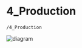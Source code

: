 # 4_Production

`/4_Production`

![diagram](https://www.plantuml.com/plantuml/svg/0/PLBDJXmn3BwljEzWvWJIidFXn8doervQ2I5nHjwCcKb9ujH91b3LXq4SU83UUfqNgxFB3bMRasCxtu-TivHHSl4EEXh9SVGKyd9nO8DnfICOSexfj6q57zUzpKFPb4HYE6JjMnlsBNPYCOoknD9Ud1nVEmpvzkkNrc6cb3LrTw7TQ0F9EYhHSh5Sd7C97ShpuHZD2fee_8rCFWxegMAkDz9e-fFVM6KX20XX-ZsINu6sPkfjnyqH_5WkGCyCVxWH36RGb-VRe9aZuA1ULFZq0jP7HzKbTWm8zuIv23L7_u9PZpqfmYMR1nBONhUgehC6fxVfbU5x8Q0dCYKZC9ZfLsTxrab2yGWxDVy3Trl03sIphq1YLxBbK6ckIRpDCxoeLFoBELAFGGsO0KTAAo0rA3IziSObbUb5B2UediE02QhL_JG938gylmyCknyGgz2VTJatvEP9xeVmcGHhGwszvsORLpk5jNocCdJ5Vm00)